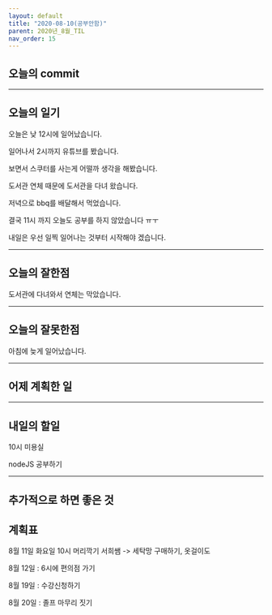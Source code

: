 ```yaml
---
layout: default
title: "2020-08-10(공부안함)"
parent: 2020년_8월_TIL
nav_order: 15
---
```


## 오늘의 commit

---

## 오늘의 일기

오늘은 낮 12시에 일어났습니다.

일어나서 2시까지 유튜브를 봤습니다.

보면서 스쿠터를 사는게 어떨까 생각을 해봤습니다.

도서관 연체 때문에 도서관을 다녀 왔습니다.

저녁으로 bbq를 배달해서 먹었습니다.

결국 11시 까지 오늘도 공부를 하지 않았습니다 ㅠㅜ

내일은 우선 일찍 일어나는 것부터 시작해야 겠습니다.

---

## 오늘의 잘한점

도서관에 다녀와서 연체는 막았습니다.

---

## 오늘의 잘못한점

아침에 늦게 일어났습니다.

---

## 어제 계획한 일

---

## 내일의 할일

10시 미용실

nodeJS 공부하기

---

## 추가적으로 하면 좋은 것

## 계획표

8월 11일 화요일 10시 머리깍기 서희쌤  -> 세탁망 구매하기, 옷걸이도

8월 12일 : 6시에 편의점 가기

8월 19일 : 수강신청하기

8월 20일 : 졸프 마무리 짓기